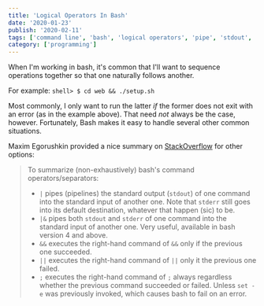 ```yaml
---
title: 'Logical Operators In Bash'
date: '2020-01-23'
publish: '2020-02-11'
tags: ['command line', 'bash', 'logical operators', 'pipe', 'stdout', 'stderr']
category: ['programming']
---
```


When I'm working in bash, it's common that I'll want to sequence operations together so that one naturally follows another.

For example: `shell> $ cd web && ./setup.sh`

Most commonly, I only want to run the latter _if_ the former does not exit with an error (as in the example above). That need _not_ always be the case, however. Fortunately, Bash makes it easy to handle several other common situations.

Maxim Egorushkin provided a nice summary on [StackOverflow](https://stackoverflow.com/a/5130889) for other options:

> To summarize (non-exhaustively) bash's command operators/separators:
>
> -   `|` pipes (pipelines) the standard output (`stdout`) of one command into the standard input of another one. Note that `stderr` still goes into its default destination, whatever that happen (sic) to be.
> -   `|&` pipes both `stdout` and `stderr` of one command into the standard input of another one. Very useful, available in bash version 4 and above.
> -   `&&` executes the right-hand command of `&&` only if the previous one succeeded.
> -   `||` executes the right-hand command of `||` only it the previous one failed.
> -   `;` executes the right-hand command of `;` always regardless whether the previous command succeeded or failed. Unless `set -e` was previously invoked, which causes bash to fail on an error.

